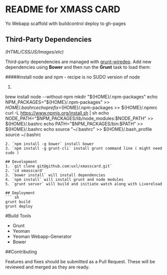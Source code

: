 # README for XMASS CARD

Yo Webapp scaffold with buildcontrol deploy to gh-pages

## Third-Party Dependencies

*(HTML/CSS/JS/Images/etc)*

Third-party dependencies are managed with [grunt-wiredep](https://github.com/stephenplusplus/grunt-wiredep). Add new dependencies using **Bower** and then run the **Grunt** task to load them:

#####install node and npm - recipe is no SUDO version of node
1. ```
brew install node --without-npm
mkdir "${HOME}/.npm-packages"
echo NPM_PACKAGES="${HOME}/.npm-packages" >> ${HOME}/.bashrc
echo prefix=${HOME}/.npm-packages >> ${HOME}/.npmrc
curl -L https://www.npmjs.org/install.sh | sh
echo NODE_PATH=\"\$NPM_PACKAGES/lib/node_modules:\$NODE_PATH\" >> ${HOME}/.bashrc
echo PATH=\"\$NPM_PACKAGES/bin:\$PATH\" >> ${HOME}/.bashrc
echo source "~/.bashrc" >> ${HOME}/.bash_profile
source ~/.bashrc
```
2. `npm install -g bower` install bower
3. `npm install -g grunt-cli` install grunt command line ( might need sudo )

## Development
1. `git clone git@github.com:uxl/xmasscard.git`
2. 'cd xmasscard'
3. `bower install` will install dependencies
4. `npm install` will install grunt and node modules
5. `grunt server` will build and initiate watch along with Livereload

## Deployment
``` sh
grunt build
grunt deploy
```

#Build Tools

* Grunt
* Yeoman
* Yeoman Webapp-Generator
* Bower

##Contributing

Features and fixes should be submitted as a Pull Request. These will be reviewed and merged as they are ready.

